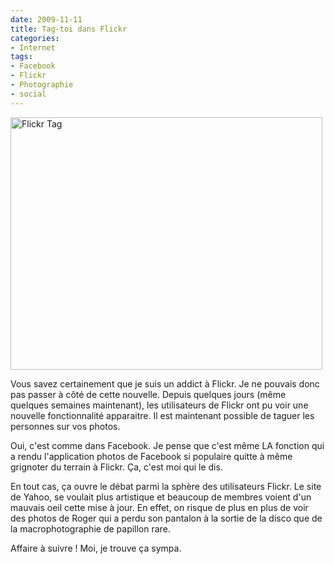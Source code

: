 ```yaml
---
date: 2009-11-11
title: Tag-toi dans Flickr
categories:
- Internet
tags:
- Facebook
- Flickr
- Photographie
- social
---
```

<img class="alignnone size-medium wp-image-1418" title="Flickr Tag" src="https://dlgjp9x71cipk.cloudfront.net/2009/11/FlickrTag-499x404.png" alt="Flickr Tag" width="499" height="404" />

Vous savez certainement que je suis un addict à Flickr. Je ne pouvais donc pas passer à côté de cette nouvelle.
Depuis quelques jours (même quelques semaines maintenant), les utilisateurs de Flickr ont pu voir une nouvelle fonctionnalité apparaitre. Il est maintenant possible de taguer les personnes sur vos photos.

<!--more-->

Oui, c'est comme dans Facebook. Je pense que c'est même LA fonction qui a rendu l'application photos de Facebook si populaire quitte à même grignoter du terrain à Flickr. Ça, c'est moi qui le dis.

En tout cas, ça ouvre le débat parmi la sphère des utilisateurs Flickr. Le site de Yahoo, se voulait plus artistique et beaucoup de membres voient d'un mauvais oeil cette mise à jour. En effet, on risque de plus en plus de voir des photos de Roger qui a perdu son pantalon à la sortie de la disco que de la macrophotographie de papillon rare.

Affaire à suivre ! Moi, je trouve ça sympa.
